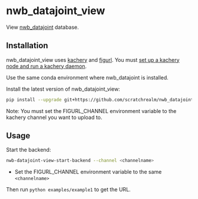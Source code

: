 # nwb_datajoint_view

View [nwb_datajoint](https://github.com/LorenFrankLab/nwb_datajoint) database.

## Installation

nwb_datajoint_view uses [kachery](https://github.com/kacheryhub/kachery-doc/blob/main/README.md) and [figurl](https://github.com/magland/figurl/blob/main/README.md). You must [set up a kachery node and run a kachery daemon](https://github.com/kacheryhub/kachery-doc/blob/main/doc/hostKacheryNode.md).

Use the same conda environment where nwb_datajoint is installed.

Install the latest version of nwb_datajoint_view:

```bash
pip install --upgrade git+https://github.com/scratchrealm/nwb_datajoint_view
```

Note: You must set the FIGURL_CHANNEL environment variable to the kachery channel you want to upload to.

## Usage

Start the backend:

```bash
nwb-datajoint-view-start-backend --channel <channelname>
```

* Set the FIGURL_CHANNEL environment variable to the same `<channelname>`

Then run `python examples/example1` to get the URL.